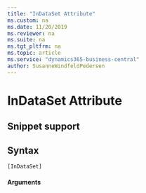 ```yaml
---
title: "InDataSet Attribute"
ms.custom: na
ms.date: 11/20/2019
ms.reviewer: na
ms.suite: na
ms.tgt_pltfrm: na
ms.topic: article
ms.service: "dynamics365-business-central"
author: SusanneWindfeldPedersen
---
```


# InDataSet Attribute

## Snippet support

## Syntax  
  
```  
[InDataSet] 
```    
  
#### Arguments  
  